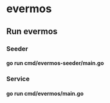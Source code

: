 # evermos

## Run evermos 

### Seeder 
#### go run cmd/evermos-seeder/main.go


### Service 
#### go run cmd/evermos/main.go